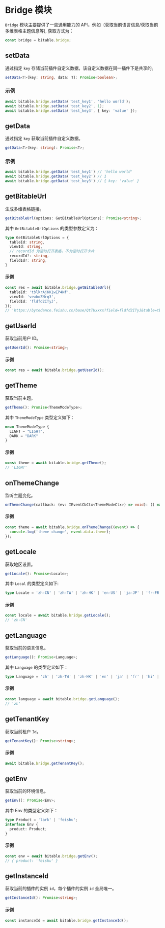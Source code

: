 # Bridge 模块

`Bridge` 模块主要提供了一些通用能力的 API，例如（获取当前语言信息/获取当前多维表格主题信息等),
获取方式为：
```typescript
const bridge = bitable.bridge;
```

## setData
通过指定 `key` 存储当前插件自定义数据，该自定义数据在同一插件下是共享的。

```typescript
setData<T>(key: string, data: T): Promise<boolean>;
```

### 示例
```typescript
await bitable.bridge.setData('test_key1', 'hello world');
await bitable.bridge.setData('test_key2', 1);
await bitable.bridge.setData('test_key3', { key: 'value' });
```

## getData
通过指定 `key` 获取当前插件自定义数据。

```typescript
getData<T>(key: string): Promise<T>;
```

### 示例
```typescript
await bitable.bridge.getData('test_key1') // 'hello world'
await bitable.bridge.getData('test_key2') // 1
await bitable.bridge.getData('test_key3') // { key: 'value' }
```

## getBitableUrl
生成多维表格链接。

```typescript
getBitableUrl(options: GetBitableUrlOptions): Promise<string>;
```

其中 `GetBitableUrlOptions` 的类型参数定义为：
```typescript
type GetBitableUrlOptions = {
  tableId: string,
  viewId: string,
  // recordId 为空时打开表格，不为空时打开卡片
  recordId?: string,
  fieldId?: string,
}
```

#### 示例
```typescript
const res = await bitable.bridge.getBitableUrl({
  tableId: 'tblkrAjKK1wEP4Nf',
  viewId: 'vewboZNrq3',
  fieldId: 'fldfd2ITyJ',
});
// 'https://bytedance.feishu.cn/base/QtTUxxxx?field=fldfd2ITyJ&table=tblkrAjKK1wEP4Nf&view=vewboZNrq3'
```

## getUserId
获取当前用户 ID。

```typescript
getUserId(): Promise<string>;
```

#### 示例
```typescript
const res = await bitable.bridge.getUserId();
```

## getTheme
获取当前主题。

```typescript
getTheme(): Promise<ThemeModeType>;
```

其中 `ThemeModeType` 类型定义如下：
```typescript
enum ThemeModeType {
  LIGHT = "LIGHT",
  DARK = "DARK"
}
```

#### 示例
```typescript
const theme = await bitable.bridge.getTheme();
// 'LIGHT'
```

## onThemeChange
监听主题变化。

```typescript
onThemeChange(callback: (ev: IEventCbCtx<ThemeModeCtx>) => void): () => void;
```

#### 示例
```typescript
const theme = await bitable.bridge.onThemeChange((event) => {
  console.log('theme change', event.data.theme);
});
```

## getLocale
获取地区设置。

```typescript
getLocale(): Promise<Locale>;
```

其中 `Local` 的类型定义如下:
```typescript
type Locale = 'zh-CN' | 'zh-TW' | 'zh-HK' | 'en-US' | 'ja-JP' | 'fr-FR' | 'hi-IN' | 'id-ID' | 'it-IT' | 'ko-KR' | 'pt-BR' | 'ru-RU' | 'th-TH' | 'vi-VN' | 'de-DE' | 'es-ES';
```

#### 示例
```typescript
const locale = await bitable.bridge.getLocale();
// 'zh-CN'
```

## getLanguage
获取当前的语言信息。

```typescript
getLanguage(): Promise<Language>;
```

其中 `Language` 的类型定义如下：
```typescript
type Language = 'zh' | 'zh-TW' | 'zh-HK' | 'en' | 'ja' | 'fr' | 'hi' | 'id' | 'it' | 'ko' | 'pt' | 'ru' | 'th' | 'vi' | 'de' | 'es';
```

#### 示例
```typescript
const language = await bitable.bridge.getLanguage();
// 'zh'
```

## getTenantKey
获取当前租户 `Id`。

```typescript
getTenantKey(): Promise<string>;
```

#### 示例
```typescript
await bitable.bridge.getTenantKey();
```

## getEnv
获取当前的环境信息。

```typescript
getEnv(): Promise<Env>;
```

其中 Env 的类型定义如下：
```typescript
type Product = 'lark' | 'feishu';
interface Env {
  product: Product;
}
```

#### 示例
```typescript
const env = await bitable.bridge.getEnv();
// { product: 'feishu' }
```

## getInstanceId
获取当前的插件的实例 `id`，每个插件的实例 `id` 全局唯一。

```typescript
getInstanceId(): Promise<string>;
```

#### 示例
```typescript
const instanceId = await bitable.bridge.getInstanceId();
```